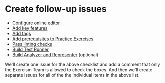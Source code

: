 # Create follow-up issues

- [Configure online editor](./configure-online-editor.md)
- [Add key features](./add-key-features)
- [Add tags](./add-tags.md)
- [Add prerequisites to Practice Exercises](./add-prerequisites-to-practice-exercises.md)
- [Pass linting checks](./pass-linting-checks.md)
- [Build Test Runner](./build-test-runner.md)
- [Build Analyzer and Representer](./build-analyzer-and-representer.md) (optional)

We'll create one issue for the above checklist and add a comment that only the Exercism Team is allowed to check the boxes. And then we'll create separate issues for all of the the individual items in the above list.

